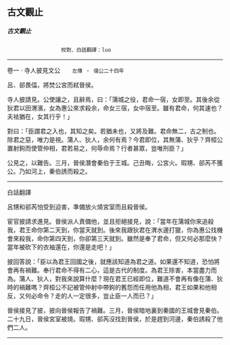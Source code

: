 

## 古文觀止

##### 古文觀止
　　　　　　　　　`校對、白話翻譯：luo`

* * *

卷一 ‧ 寺人披見文公　　`左傳 ‧ 僖公二十四年`

呂、郤畏偪，將焚公宮而弒晉侯。

寺人披請見。公使讓之，且辭焉，曰：「蒲城之役，君命一宿，女即至。其後余從狄君以田渭濱，女為惠公來求殺余，命女三宿，女中宿至。雖有君命，何其速也？夫袪猶在，女其行乎！」

對曰：「臣謂君之入也，其知之矣。若猶未也，又將及難。君命無二，古之制也。除君之惡，唯力是視。蒲人、狄人，余何有焉？今君即位，其無蒲、狄乎？齊桓公置射鉤而使管仲相，君若易之，何辱命焉？行者甚眾，豈唯刑臣？」

公見之，以難告。三月，晉侯潛會秦伯于王城。己丑晦，公宮火。瑕甥、郤芮不獲公。乃如河上，秦伯誘而殺之。

* * *

白話翻譯

呂甥和郤芮怕受到迫害，準備放火燒宮室而且殺晉侯。

宦官披請求進見。晉侯派人責備他，並且拒絕接見，說：「當年在蒲城你來追殺我，君王命你第二天到，你當天就到。後來我跟狄君在渭水邊打獵，你為惠公找機會來殺我，命你第四天到，你卻第三天就到。雖然是奉了君命，但又何必那麼快？當年被砍下的衣袖還在，你還是走吧！」

披回答說：「臣以為君王回國之後，就應該知道為君之道。如果還不知道，恐怕將會再有禍難。奉行君命不得有二心，這是古代的制度。為君王除害，本當盡力而為。蒲人、狄人，對我來說算什麼？現在君王已經即位，難道不會再有像在蒲、狄時的禍難嗎？齊桓公不記被管仲射中帶鉤的舊怨而任用他為相，君王如果和他相反，又何必命令？走的人一定很多，豈止臣一人而已？」

晉侯接見了披，披向晉侯報告了禍難。三月，晉侯暗地裏到秦國的王城會見秦伯。二十九日，晉侯宮室被燒。瑕甥、郤芮沒找到晉侯，於是趕到河邊，秦伯誘殺了他們二人。

* * *

